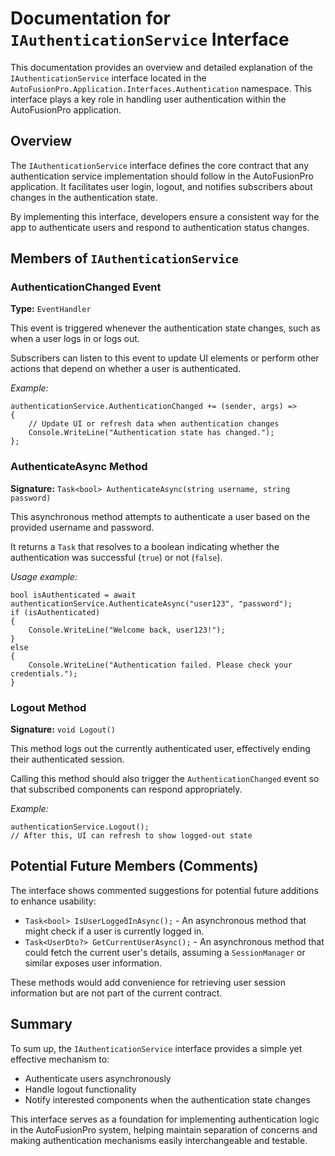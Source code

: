 ﻿# Documentation for `IAuthenticationService` Interface

This documentation provides an overview and detailed explanation of the `IAuthenticationService` interface located in the `AutoFusionPro.Application.Interfaces.Authentication` namespace. This interface plays a key role in handling user authentication within the AutoFusionPro application.

## Overview

The `IAuthenticationService` interface defines the core contract that any authentication service implementation should follow in the AutoFusionPro application. It facilitates user login, logout, and notifies subscribers about changes in the authentication state.

By implementing this interface, developers ensure a consistent way for the app to authenticate users and respond to authentication status changes.

## Members of `IAuthenticationService`

### AuthenticationChanged Event

**Type:** `EventHandler`

This event is triggered whenever the authentication state changes, such as when a user logs in or logs out.

Subscribers can listen to this event to update UI elements or perform other actions that depend on whether a user is authenticated.

*Example:*

```
authenticationService.AuthenticationChanged += (sender, args) =>
{
    // Update UI or refresh data when authentication changes
    Console.WriteLine("Authentication state has changed.");
};
```

### AuthenticateAsync Method

**Signature:** `Task<bool> AuthenticateAsync(string username, string password)`

This asynchronous method attempts to authenticate a user based on the provided username and password.

It returns a `Task` that resolves to a boolean indicating whether the authentication was successful (`true`) or not (`false`).

*Usage example:*

```
bool isAuthenticated = await authenticationService.AuthenticateAsync("user123", "password");
if (isAuthenticated)
{
    Console.WriteLine("Welcome back, user123!");
}
else
{
    Console.WriteLine("Authentication failed. Please check your credentials.");
}
```

### Logout Method

**Signature:** `void Logout()`

This method logs out the currently authenticated user, effectively ending their authenticated session.

Calling this method should also trigger the `AuthenticationChanged` event so that subscribed components can respond appropriately.

*Example:*

```
authenticationService.Logout();
// After this, UI can refresh to show logged-out state

```

## Potential Future Members (Comments)

The interface shows commented suggestions for potential future additions to enhance usability:

- `Task<bool> IsUserLoggedInAsync();` - An asynchronous method that might check if a user is currently logged in.
- `Task<UserDto?> GetCurrentUserAsync();` - An asynchronous method that could fetch the current user's details, assuming a `SessionManager` or similar exposes user information.

These methods would add convenience for retrieving user session information but are not part of the current contract.

## Summary

To sum up, the `IAuthenticationService` interface provides a simple yet effective mechanism to:

- Authenticate users asynchronously
- Handle logout functionality
- Notify interested components when the authentication state changes

This interface serves as a foundation for implementing authentication logic in the AutoFusionPro system, helping maintain separation of concerns and making authentication mechanisms easily interchangeable and testable.